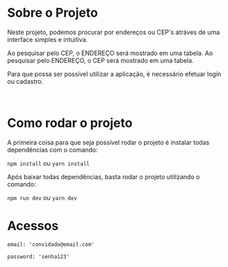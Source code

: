 # Sobre o Projeto

Neste projeto, podemos procurar por endereços ou CEP's atráves de uma interface simples e intuitiva.

Ao pesquisar pelo CEP, o ENDEREÇO será mostrado em uma tabela.
Ao pesquisar pelo ENDEREÇO, o CEP será mostrado em uma tabela.

Para que possa ser possível utilizar a aplicação, é necessário efetuar login ou cadastro.

<br/>

# Como rodar o projeto

A primeira coisa para que seja possível rodar o projeto é instalar todas dependências com o comando:

`npm install` ou `yarn install`

Após baixar todas dependências, basta rodar o projeto utilizando o comando:

`npm run dev` ou `yarn dev`

# Acessos

`email: 'convidado@email.com'`

`password: 'senha123'`
